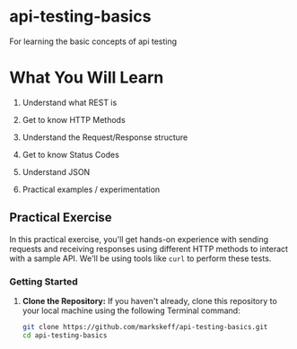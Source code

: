 # api-testing-basics
For learning the basic concepts of api testing

# What You Will Learn
1. Understand what REST is

2. Get to know HTTP Methods

3. Understand the Request/Response structure

4. Get to know Status Codes
   
5. Understand JSON

6. Practical examples / experimentation 

## Practical Exercise

In this practical exercise, you'll get hands-on experience with sending requests and receiving responses using different HTTP methods to interact with a sample API. We'll be using tools like `curl` to perform these tests.

### Getting Started

1. **Clone the Repository:**
   If you haven't already, clone this repository to your local machine using the following Terminal command:

   ```sh
   git clone https://github.com/markskeff/api-testing-basics.git
   cd api-testing-basics
   
